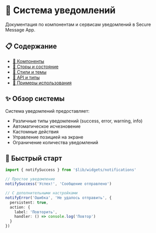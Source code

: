 # 🔔 Система уведомлений

Документация по компонентам и сервисам уведомлений в Secure Message App.

## 📋 Содержание

- [🧩 Компоненты](notifications/components.md)
- [🏪 Сторы и состояние](notifications/stores.md)
- [🎨 Стили и темы](notifications/styles.md)
- [📝 API и типы](notifications/api.md)
- [🔧 Примеры использования](notifications/examples.md)

## ✨ Обзор системы

Система уведомлений предоставляет:
- Различные типы уведомлений (success, error, warning, info)
- Автоматическое исчезновение
- Кастомные действия
- Управление позицией на экране
- Ограничение количества уведомлений

## 🚀 Быстрый старт

```typescript
import { notifySuccess } from '$lib/widgets/notifications'

// Простое уведомление
notifySuccess('Успех!', 'Сообщение отправлено')

// С дополнительными настройками
notifyError('Ошибка', 'Не удалось отправить', {
  persistent: true,
  action: {
    label: 'Повторить',
    handler: () => console.log('Повтор')
  }
})
